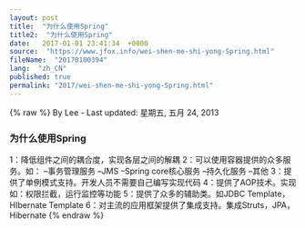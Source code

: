 ```yaml
---
layout: post
title:  "为什么使用Spring"
title2:  "为什么使用Spring"
date:   2017-01-01 23:41:34  +0800
source:  "https://www.jfox.info/wei-shen-me-shi-yong-Spring.html"
fileName:  "20170100394"
lang:  "zh_CN"
published: true
permalink: "2017/wei-shen-me-shi-yong-Spring.html"
---
```

{% raw %}
By Lee - Last updated: 星期五, 五月 24, 2013

### 为什么使用Spring

1：降低组件之间的耦合度，实现各层之间的解耦 
2：可以使用容器提供的众多服务。如： 
–事务管理服务 
–JMS 
–Spring core核心服务 
–持久化服务 
–其他 
3：提供了单例模式支持。开发人员不需要自己编写实现代码 
4：提供了AOP技术。实现如：权限拦截，运行监控等功能 
5：提供了众多的辅助类。如JDBC Template，HIbernate Template 
6：对主流的应用框架提供了集成支持。集成Struts，JPA，Hibernate
{% endraw %}
